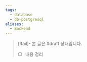 ```yaml
---
tags:
  - database
  - db-postgresql
aliases:
  - Backend
---
```

> [!fail]- 본 글은 #draft 상태입니다.
> - [ ] 내용 정리